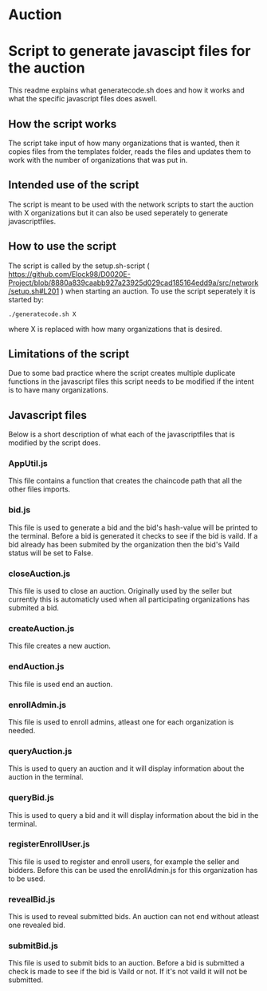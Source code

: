 # Auction
# Script to generate javascipt files for the auction
This readme explains what generatecode.sh does and how it works and what the specific javascript files does aswell.
## How the script works
The script take input of how many organizations that is wanted, then it copies files from the templates folder, reads the files and updates them to work with the number of organizations that was put in. 

## Intended use of the script
The script is meant to be used with the network scripts to start the auction with X organizations but it can also be used seperately to generate javascriptfiles.

## How to use the script
The script is called by the setup.sh-script 
( https://github.com/Elock98/D0020E-Project/blob/8880a839caabb927a23925d029cad185164edd9a/src/network/setup.sh#L201 ) 
when starting an auction. To use the script seperately it is started by: 
``` 
./generatecode.sh X 
``` 
where X is replaced with how many organizations that is desired.

## Limitations of the script

Due to some bad practice where the script creates multiple duplicate functions in the javascript files this script needs to be modified if the intent is to have many organizations. 

 ## Javascript files
Below is a short description of what each of the javascriptfiles that is modified by the script does.
 ### AppUtil.js
This file contains a function that creates the chaincode path that all the other files imports.
 ### bid.js
This file is used to generate a bid and the bid's hash-value will be printed to the terminal. Before a bid is generated it checks to see if the bid is vaild. If a bid already has been submited by the organization then the bid's Vaild status will be set to False.
 ### closeAuction.js
This file is used to close an auction. Originally used by the seller but currently this is automaticly used when all participating organizations has submited a bid.
 ### createAuction.js
This file creates a new auction.
 ### endAuction.js
This file is used end an auction. 
 ### enrollAdmin.js
This file is used to enroll admins, atleast one for each organization is needed.
 ### queryAuction.js
This is used to query an auction and it will display information about the auction in the terminal.
 ### queryBid.js
This is used to query a bid and it will display information about the bid in the terminal.
 ### registerEnrollUser.js
This file is used to register and enroll users, for example the seller and bidders. Before this can be used the enrollAdmin.js for this organization has to be used.
 ### revealBid.js
This is used to reveal submitted bids. An auction can not end without atleast one revealed bid.
 ### submitBid.js
This file is used to submit bids to an auction. Before a bid is submitted a check is made to see if the bid is Vaild or not. If it's not vaild it will not be submitted. 

